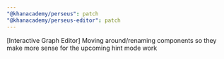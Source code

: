 ```yaml
---
"@khanacademy/perseus": patch
"@khanacademy/perseus-editor": patch
---
```


[Interactive Graph Editor] Moving around/renaming components so they make more sense for the upcoming hint mode work
